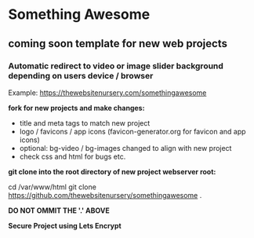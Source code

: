 # Something Awesome

## coming soon template for new web projects
### Automatic redirect to video or image slider background depending on users device / browser

Example: https://thewebsitenursery.com/somethingawesome

__fork for new projects and make changes:__

* title and meta tags to match new project
* logo / favicons / app icons (favicon-generator.org for favicon and app icons)
* optional: bg-video / bg-images changed to align with new project
* check css and html for bugs etc.

__git clone into the root directory of new project webserver root:__

cd /var/www/html
git clone https://github.com/thewebsitenursery/somethingawesome .

__DO NOT OMMIT THE '.' ABOVE__

__Secure Project using Lets Encrypt__
